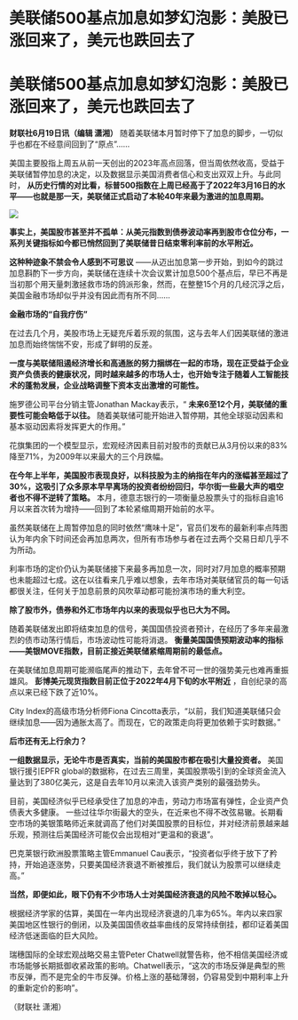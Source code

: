 # 美联储500基点加息如梦幻泡影：美股已涨回来了，美元也跌回去了

# 美联储500基点加息如梦幻泡影：美股已涨回来了，美元也跌回去了

**财联社6月19日讯（编辑 潇湘）** 随着美联储本月暂时停下了加息的脚步，一切似乎也都在不经意间回到了“原点”……

美国主要股指上周五从前一天创出的2023年高点回落，但当周依然收高，受益于美联储暂停加息的决定，以及数据显示美国消费者信心和支出双双上升。与此同时，
**从历史行情的对比看，标普500指数在上周已经高于了2022年3月16日的水平——也就是那一天，美联储正式启动了本轮40年来最为激进的加息周期。**

![](https://inews.gtimg.com/om_bt/O_IWOYYa1bap8b5I-K2zNY_KsH9_Lhtr932uxKjVxcEHIAA/1000)

**事实上，美国股市甚至并不孤单：从美元指数到债券波动率再到股市仓位分布，一系列关键指标如今都已悄然回到了美联储昔日结束零利率前的水平附近。**

**这种种迹象不禁会令人感到不可思议**
——从迈出加息第一步开始，到如今的跳过加息斟酌下一步方向，美联储在连续十次会议累计加息500个基点后，早已不再是当初那个用天量刺激拯救市场的鸽派形象，然而，在整整15个月的几经沉浮之后，美国金融市场却似乎并没有因此而有所不同……

**金融市场的“自我疗伤”**

在过去几个月，美股市场上无疑充斥着乐观的氛围，这与去年人们因美联储的激进加息而始终惴惴不安，形成了鲜明的反差。

**一度与美联储阻遏经济增长和高通胀的努力捆绑在一起的市场，现在正受益于企业资产负债表的健康状况，同时越来越多的市场人士，也开始专注于随着人工智能技术的蓬勃发展，企业战略调整下资本支出激增的可能性。**

施罗德公司平台分销主管Jonathan Mackay表示，“ **未来6至12个月，美联储的重要性可能会略低于以往。**
随着美联储可能开始进入暂停期，其他全球驱动因素和基本驱动因素将发挥更大的作用。”

花旗集团的一个模型显示，宏观经济因素目前对股市的贡献已从3月份以来的83%降至71%，为2009年以来最大的三个月跌幅。

**在今年上半年，美国股市表现良好，以科技股为主的纳指在年内的涨幅甚至超过了30%，这吸引了众多原本早早离场的投资者纷纷回归，华尔街一些最大声的唱空者也不得不逆转了策略。**
本月，德意志银行的一项衡量总股票头寸的指标自逾16月以来首次转为增持——回到了本轮紧缩周期开始前的水平。

虽然美联储在上周暂停加息的同时依然“鹰味十足”，官员们发布的最新利率点阵图认为年内余下时间还会再加息两次，但所有市场参与者在过去两个交易日却几乎不为所动。

利率市场的定价仍认为美联储接下来最多再加息一次，同时对7月加息的概率预期也未能超过七成。这在以往看来几乎难以想象，去年市场对美联储官员的每一句话都很关注，任何关于加息前景的风吹草动都可能扮演市场的重大利空。

**除了股市外，债券和外汇市场年内以来的表现似乎也已大为不同。**

随着美联储发出即将结束加息的信号，美国国债投资者预计，在经历了多年来最激烈的债市动荡行情后，市场波动性可能将消退。
**衡量美国国债预期波动率的指标——美银MOVE指数，目前正接近美联储紧缩周期前的最低点。**

在美联储加息周期可能濒临尾声的推动下，去年曾不可一世的强势美元也难再重振雄风。 **彭博美元现货指数目前正位于2022年4月下旬的水平附近**
，自创纪录的高点以来已经下跌了近10%。

City Index的高级市场分析师Fiona
Cincotta表示，“以前，我们知道美联储只会继续加息——因为通胀太高了。而现在，它的政策走向将更加依赖于实时数据。”

**后市还有无上行余力？**

**一组数据显示，无论牛市是否真实，当前的美国股市都在吸引大量投资者。** 美国银行援引EPFR
global的数据称，在过去三周里，美国股票吸引到的全球资金流入量达到了380亿美元，这是自去年10月以来流入该资产类别的最强劲势头。

目前，美国经济似乎已经承受住了加息的冲击，劳动力市场富有弹性，企业资产负债表大多健康。
一些过往华尔街最大的空头，在近来也不得不改弦易辙。长期看空市场的美银策略师近来就调高了他们对美国股票的目标位，并对经济前景越来越乐观，预测往后美国经济可能仅会出现相对“更温和的衰退”。

巴克莱银行欧洲股票策略主管Emmanuel Cau表示，“投资者似乎终于放下了矜持，开始追逐涨势，只要美国经济衰退不断被推后，我们就认为股票可以继续走高。”

**当然，即便如此，眼下仍有不少市场人士对美国经济衰退的风险不敢掉以轻心。**

根据经济学家的估算，美国在一年内出现经济衰退的几率为65%。年内以来四家美国地区性银行的倒闭，以及美国国债收益率曲线的反常持续倒挂，都印证着美国经济低迷面临的巨大风险。

瑞穗国际的全球宏观战略交易主管Peter
Chatwell就警告称，他不相信美国经济或市场能够长期抵御收紧政策的影响。Chatwell表示，“这次的市场反弹是典型的熊市反弹，而不是完全的牛市反弹。价格上涨的基础薄弱，仍容易受到中期利率上升的重新定价的影响”。

（财联社 潇湘）

